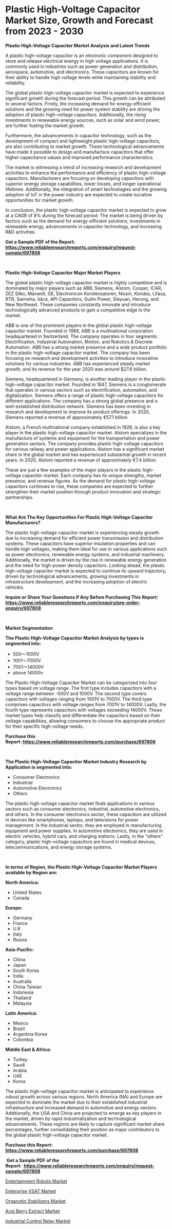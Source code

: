 <p><h1>Plastic High-Voltage Capacitor Market Size, Growth and Forecast from 2023 - 2030</h1></p><p><strong>Plastic High-Voltage Capacitor Market Analysis and Latest Trends</strong></p>
<p><p>A plastic high-voltage capacitor is an electronic component designed to store and release electrical energy in high voltage applications. It is commonly used in industries such as power generation and distribution, aerospace, automotive, and electronics. These capacitors are known for their ability to handle high voltage levels while maintaining stability and reliability.</p><p>The global plastic high-voltage capacitor market is expected to experience significant growth during the forecast period. This growth can be attributed to several factors. Firstly, the increasing demand for energy-efficient solutions and the growing need for power system stability are driving the adoption of plastic high-voltage capacitors. Additionally, the rising investments in renewable energy sources, such as solar and wind power, are further fueling the market growth.</p><p>Furthermore, the advancements in capacitor technology, such as the development of compact and lightweight plastic high-voltage capacitors, are also contributing to market growth. These technological advancements have made it possible to design and manufacture capacitors that offer higher capacitance values and improved performance characteristics.</p><p>The market is witnessing a trend of increasing research and development activities to enhance the performance and efficiency of plastic high-voltage capacitors. Manufacturers are focusing on developing capacitors with superior energy storage capabilities, lower losses, and longer operational lifetimes. Additionally, the integration of smart technologies and the growing adoption of IoT in the power industry are expected to create lucrative opportunities for market growth.</p><p>In conclusion, the plastic high-voltage capacitor market is expected to grow at a CAGR of 9% during the forecast period. The market is being driven by factors such as the demand for energy-efficient solutions, investments in renewable energy, advancements in capacitor technology, and increasing R&D activities.</p></p>
<p><strong>Get a Sample PDF of the Report:&nbsp; <a href="https://www.reliableresearchreports.com/enquiry/request-sample/697808">https://www.reliableresearchreports.com/enquiry/request-sample/697808</a></strong></p>
<p>&nbsp;</p>
<p><strong>Plastic High-Voltage Capacitor Major Market Players</strong></p>
<p><p>The global plastic high-voltage capacitor market is highly competitive and is dominated by major players such as ABB, Siemens, Alstom, Cooper, ICAR, ZEZ Silko, Maxwell, GE, Electronicon Kondensatoren, Nissin, Kondas, Lifasa, RTR, Samwha, Iskra, API Capacitors, Guilin Power, Sieyuan, Herong, and New Northeast. These companies constantly innovate and introduce technologically advanced products to gain a competitive edge in the market.</p><p>ABB is one of the prominent players in the global plastic high-voltage capacitor market. Founded in 1988, ABB is a multinational corporation headquartered in Switzerland. The company operates in four segments: Electrification, Industrial Automation, Motion, and Robotics & Discrete Automation. ABB has a strong market presence and a wide product portfolio in the plastic high-voltage capacitor market. The company has been focusing on research and development activities to introduce innovative solutions for various industries. ABB has experienced steady market growth, and its revenue for the year 2020 was around $27.6 billion.</p><p>Siemens, headquartered in Germany, is another leading player in the plastic high-voltage capacitor market. Founded in 1847, Siemens is a conglomerate that operates in various sectors such as electrification, automation, and digitalization. Siemens offers a range of plastic high-voltage capacitors for different applications. The company has a strong global presence and a well-established distribution network. Siemens has been investing in research and development to improve its product offerings. In 2020, Siemens reported a revenue of approximately €57.1 billion.</p><p>Alstom, a French multinational company established in 1928, is also a key player in the plastic high-voltage capacitor market. Alstom specializes in the manufacture of systems and equipment for the transportation and power generation sectors. The company provides plastic high-voltage capacitors for various railway and power applications. Alstom has a significant market share in the global market and has experienced substantial growth in recent years. In 2020, Alstom reported a revenue of approximately €7.4 billion.</p><p>These are just a few examples of the major players in the plastic high-voltage capacitor market. Each company has its unique strengths, market presence, and revenue figures. As the demand for plastic high-voltage capacitors continues to rise, these companies are expected to further strengthen their market position through product innovation and strategic partnerships.</p></p>
<p>&nbsp;</p>
<p><strong>What Are The Key Opportunities For Plastic High-Voltage Capacitor Manufacturers?</strong></p>
<p><p>The plastic high-voltage capacitor market is experiencing steady growth due to increasing demand for efficient power transmission and distribution systems. These capacitors have superior insulation properties and can handle high voltages, making them ideal for use in various applications such as power electronics, renewable energy systems, and industrial machinery. Additionally, the market is driven by the rise in renewable energy generation and the need for high-power density capacitors. Looking ahead, the plastic high-voltage capacitor market is expected to continue its upward trajectory, driven by technological advancements, growing investments in infrastructure development, and the increasing adoption of electric vehicles.</p></p>
<p><strong>Inquire or Share Your Questions If Any Before Purchasing This Report: <a href="https://www.reliableresearchreports.com/enquiry/pre-order-enquiry/697808">https://www.reliableresearchreports.com/enquiry/pre-order-enquiry/697808</a></strong></p>
<p>&nbsp;</p>
<p><strong>Market Segmentation</strong></p>
<p><strong>The Plastic High-Voltage Capacitor Market Analysis by types is segmented into:</strong></p>
<p><ul><li>500～1000V</li><li>1001～7000V</li><li>7001～14000V</li><li>above 14000v</li></ul></p>
<p><p>The Plastic High-Voltage Capacitor Market can be categorized into four types based on voltage range. The first type includes capacitors with a voltage range between -500V and 1000V. The second type covers capacitors with voltages ranging from 1001V to 7000V. The third type comprises capacitors with voltage ranges from 7001V to 14000V. Lastly, the fourth type represents capacitors with voltages exceeding 14000V. These market types help classify and differentiate the capacitors based on their voltage capabilities, allowing consumers to choose the appropriate product for their specific high-voltage needs.</p></p>
<p><strong>Purchase this Report:&nbsp;<a href="https://www.reliableresearchreports.com/purchase/697808">https://www.reliableresearchreports.com/purchase/697808</a></strong></p>
<p>&nbsp;</p>
<p><strong>The Plastic High-Voltage Capacitor Market Industry Research by Application is segmented into:</strong></p>
<p><ul><li>Consumer Electronics</li><li>Industrial</li><li>Automotive Electronics</li><li>Others</li></ul></p>
<p><p>The plastic high-voltage capacitor market finds applications in various sectors such as consumer electronics, industrial, automotive electronics, and others. In the consumer electronics sector, these capacitors are utilized in devices like smartphones, laptops, and televisions for power management. In the industrial sector, they are employed in manufacturing equipment and power supplies. In automotive electronics, they are used in electric vehicles, hybrid cars, and charging stations. Lastly, in the "others" category, plastic high-voltage capacitors are found in medical devices, telecommunications, and energy storage systems.</p></p>
<p>&nbsp;</p>
<p><strong>In terms of Region, the Plastic High-Voltage Capacitor Market Players available by Region are:</strong></p>
<p>
    <p> <strong> North America: </strong>
        <ul>
            <li>United States</li>
            <li>Canada</li>
        </ul>
        </p> 
    <p> <strong> Europe: </strong>
        <ul>
            <li>Germany</li>
            <li>France</li>
            <li>U.K.</li>
            <li>Italy</li>
            <li>Russia</li>
        </ul>
        </p> 
    <p> <strong> Asia-Pacific: </strong>
        <ul>
            <li>China</li>
            <li>Japan</li>
            <li>South Korea</li>
            <li>India</li>
            <li>Australia</li>
            <li>China Taiwan</li>
            <li>Indonesia</li>
            <li>Thailand</li>
            <li>Malaysia</li>
        </ul>
        </p> 
    <p> <strong> Latin America: </strong>
        <ul>
            <li>Mexico</li>
            <li>Brazil</li>
            <li>Argentina Korea</li>
            <li>Colombia</li>
        </ul>
        </p> 
    <p> <strong> Middle East & Africa: </strong>
        <ul>
            <li>Turkey</li>
            <li>Saudi</li>
            <li>Arabia</li>
            <li>UAE</li>
            <li>Korea</li>
        </ul>
    </p>
    </p>
<p><p>The plastic high-voltage capacitor market is anticipated to experience robust growth across various regions. North America (NA) and Europe are expected to dominate the market due to their established industrial infrastructure and increased demand in automotive and energy sectors. Additionally, the USA and China are projected to emerge as key players in the market, driven by rapid industrialization and technological advancements. These regions are likely to capture significant market share percentages, further consolidating their position as major contributors to the global plastic high-voltage capacitor market.</p></p>
<p><strong>Purchase this Report: <a href="https://www.reliableresearchreports.com/purchase/697808">https://www.reliableresearchreports.com/purchase/697808</a></strong></p>
<p>&nbsp;<strong>Get a Sample PDF of the Report:&nbsp;&nbsp;<a href="https://www.reliableresearchreports.com/enquiry/request-sample/697808">https://www.reliableresearchreports.com/enquiry/request-sample/697808</a></strong></p>
<p><strong></strong></p>
<p><p><a href="https://www.linkedin.com/pulse/entertainment-robots-market-size-share-global-analysis-vllke/">Entertainment Robots Market</a></p><p><a href="https://www.linkedin.com/pulse/decoding-enterprise-vsat-market-deep-dive-latest-trends-c7hpe/">Enterprise VSAT Market</a></p><p><a href="https://medium.com/@dennisoliver07/organotin-stabilizers-market-size-growth-forecast-2023-2030-6c1c9920248e">Organotin Stabilizers Market</a></p><p><a href="https://medium.com/@jamesromero59/acai-berry-extract-market-size-growth-forecast-2023-2030-4fa810d94124">Acai Berry Extract Market</a></p><p><a href="https://github.com/jonneygiverf/Market-Research-Report-List-1/blob/main/industrial-control-relay-market.md">Industrial Control Relay Market</a></p></p>